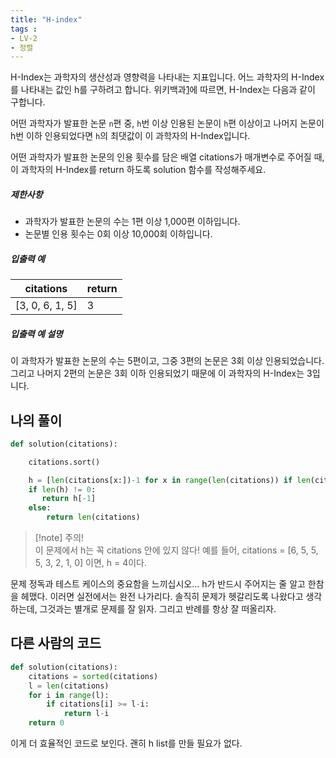 ```yaml
---
title: "H-index"
tags :
- LV-2 
- 정렬
---
```

H-Index는 과학자의 생산성과 영향력을 나타내는 지표입니다. 어느 과학자의 H-Index를 나타내는 값인 h를 구하려고 합니다. 위키백과[1](https://school.programmers.co.kr/learn/courses/30/lessons/42747/solution_groups?language=python3&type=my#fn1)에 따르면, H-Index는 다음과 같이 구합니다.

어떤 과학자가 발표한 논문 `n`편 중, `h`번 이상 인용된 논문이 `h`편 이상이고 나머지 논문이 h번 이하 인용되었다면 `h`의 최댓값이 이 과학자의 H-Index입니다.

어떤 과학자가 발표한 논문의 인용 횟수를 담은 배열 citations가 매개변수로 주어질 때, 이 과학자의 H-Index를 return 하도록 solution 함수를 작성해주세요.

##### 제한사항

-   과학자가 발표한 논문의 수는 1편 이상 1,000편 이하입니다.
-   논문별 인용 횟수는 0회 이상 10,000회 이하입니다.

##### 입출력 예

| citations | return |
| --------- | ------ |
| [3, 0, 6, 1, 5]          |     3   |

##### 입출력 예 설명

이 과학자가 발표한 논문의 수는 5편이고, 그중 3편의 논문은 3회 이상 인용되었습니다. 그리고 나머지 2편의 논문은 3회 이하 인용되었기 때문에 이 과학자의 H-Index는 3입니다.

## 나의 풀이

```python
def solution(citations):

    citations.sort()

    h = [len(citations[x:])-1 for x in range(len(citations)) if len(citations[x:]) >= citations[x]]
    if len(h) != 0:
       return h[-1]
    else:
        return len(citations)
```

>[!note] 주의!  
>이 문제에서 h는 꼭 citations 안에 있지 않다! 
>예를 들어, citations = [6, 5, 5, 5, 3, 2, 1, 0] 이면, h = 4이다.

문제 정독과 테스트 케이스의 중요함을 느끼십시오...
h가 반드시 주어지는 줄 알고 한참을 헤맸다. 이러면 실전에서는 완전 나가리다. 
솔직히 문제가 헷갈리도록 나왔다고 생각하는데, 
그것과는 별개로 문제를 잘 읽자. 
그리고 반례를 항상 잘 떠올리자. 

## 다른 사람의 코드

```python
def solution(citations):
    citations = sorted(citations)
    l = len(citations)
    for i in range(l):
        if citations[i] >= l-i:
            return l-i
    return 0
```

이게 더 효율적인 코드로 보인다. 괜히 h list를 만들 필요가 없다. 